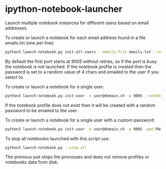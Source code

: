 ipython-notebook-launcher
=========================

Launch multiple notebook instances for different users based on email addresses.

To create or launch a notebook for each email address found in a file emails.txt (one per line):
```bash
python3 launch-notebook.py init-all-users --emails-file emails.txt --notebooks-dir /path/to/notebooks
```
By default the first port starts at 9005 without retries, so if the port is busy the notebook is not launched. If the notebook profile is created then the password is set to a random value of 4 chars and emailed to the user if you select to.

To create or launch a notebook for a single user:
```bash
python3 launch-notebook.py init-user -e user@domain.ch -p 9005 --notebooks-dir /path/to/notebooks
```
If the notebook profile does not exist then it will be created with a random password to be emailed to the user.

To create or launch a notebook for a single user with a custom password:
```bash
python3 launch-notebook.py init-user -e user@domain.ch -p 9005 -pwd PASSWORD --notebooks-dir /path/to/notebooks
```
To stop all notebooks launched with this script use:
```bash
python3 launch-notebook.py --stop-all
```
The previous just stops the processes and does not remove profiles or notebooks data from disk.
